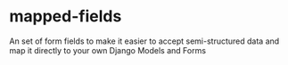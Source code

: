 mapped-fields
=============

An set of form fields to make it easier to accept semi-structured data and map it directly to your own Django Models and Forms

